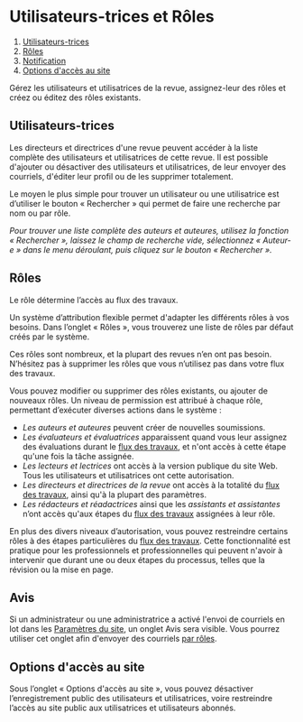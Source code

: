 # Utilisateurs-trices et Rôles

1. [Utilisateurs-trices](users-and-roles#users-users)
1. [Rôles](users-and-roles#users-roles)
1. [Notification](users-and-roles#notify)
1. [Options d'accès au site](users-and-roles#users-site-access)

Gérez les utilisateurs et utilisatrices de la revue, assignez-leur des rôles et créez ou éditez des rôles existants.

## <a name="users"></a>Utilisateurs-trices
 
Les directeurs et directrices d'une revue peuvent accéder à la liste complète des utilisateurs et utilisatrices de cette revue. Il est possible d'ajouter ou désactiver des utilisateurs et utilisatrices, de leur envoyer des courriels, d'éditer leur profil ou de les supprimer totalement.
 
Le moyen le plus simple pour trouver un utilisateur ou une utilisatrice est d’utiliser le bouton « Rechercher » qui permet de faire une recherche par nom ou par rôle.
 
*Pour trouver une liste complète des auteurs et auteures, utilisez la fonction «&nbsp;Rechercher&nbsp;», laissez le champ de recherche vide, sélectionnez «&nbsp;Auteur-e&nbsp;» dans le menu déroulant, puis cliquez sur le bouton «&nbsp;Rechercher&nbsp;».*
 
## <a name="roles"></a>Rôles
 
Le rôle détermine l’accès au flux des travaux.
 
Un système d’attribution flexible permet d'adapter les différents rôles à vos besoins. Dans l’onglet « Rôles », vous trouverez une liste de rôles par défaut créés par le système.
 
Ces rôles sont nombreux, et la plupart des revues n’en ont pas besoin. N’hésitez pas à supprimer les rôles que vous n’utilisez pas dans votre flux des travaux.
 
Vous pouvez modifier ou supprimer des rôles existants, ou ajouter de nouveaux rôles. Un niveau de permission est attribué à chaque rôle, permettant d’exécuter diverses actions dans le système :
 
- *Les auteurs et auteures* peuvent créer de nouvelles soumissions.
- *Les évaluateurs et évaluatrices* apparaissent quand vous leur assignez des évaluations durant le [flux des travaux](editorial-workflow), et n'ont accès à cette étape qu'une fois la tâche assignée.
- *Les lecteurs et lectrices* ont accès à la version publique du site Web. Tous les utilisateurs et utilisatrices ont cette autorisation.
- *Les directeurs et directrices de la revue* ont accès à la totalité du [flux des travaux](editorial-workflow), ainsi qu'à la plupart des paramètres.
- *Les rédacteurs et réadactrices* ainsi que les *assistants et assistantes* n’ont accès qu'aux étapes du [flux des travaux](editorial-workflow) assignées à leur rôle.
 
En plus des divers niveaux d’autorisation, vous pouvez restreindre certains rôles à des étapes particulières du [flux des travaux](editorial-workflow). Cette fonctionnalité est pratique pour les professionnels et professionnelles qui peuvent n'avoir à intervenir que durant une ou deux étapes du processus, telles que la révision ou la mise en page.

## <a name="notify"></a>Avis

Si un administrateur ou une administratrice a activé l'envoi de courriels en lot dans les [Paramètres du site](https://docs.pkp.sfu.ca/learning-ojs/fr/site-administration#param%C3%A8tres-du-site), un onglet Avis sera visible. Vous pourrez utiliser cet onglet afin d'envoyer des courriels [par rôles](https://docs.pkp.sfu.ca/learning-ojs/fr/users-and-roles#utilisateurs-demail).

## <a name="site-access"></a>Options d'accès au site

Sous l’onglet « Options d'accès au site », vous pouvez désactiver l’enregistrement public des utilisateurs et utilisatrices, voire restreindre l’accès au site public aux utilisatrices et utilisateurs abonnés.

